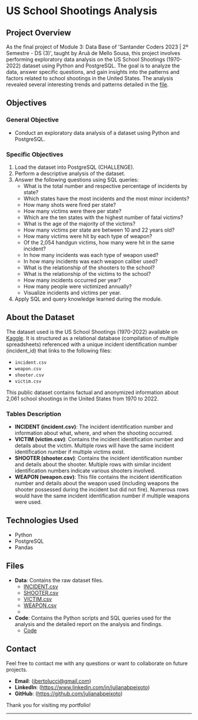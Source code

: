 # US School Shootings Analysis

## Project Overview
As the final project of Module 3: Data Base of 'Santander Coders 2023 | 2º Semestre - DS (3)', taught by Aruã de Mello Sousa, this project involves performing exploratory data analysis on the US School Shootings (1970-2022) dataset using Python and PostgreSQL. The goal is to analyze the data, answer specific questions, and gain insights into the patterns and factors related to school shootings in the United States. The analysis revealed several interesting trends and patterns detailed in the [file](adabd_jbp_projeto_final_us_school_shootings.ipynb).

## Objectives

### General Objective
- Conduct an exploratory data analysis of a dataset using Python and PostgreSQL.

### Specific Objectives
1. Load the dataset into PostgreSQL (CHALLENGE).
2. Perform a descriptive analysis of the dataset.
3. Answer the following questions using SQL queries:
   - What is the total number and respective percentage of incidents by state?
   - Which states have the most incidents and the most minor incidents?
   - How many shots were fired per state?
   - How many victims were there per state?
   - Which are the ten states with the highest number of fatal victims?
   - What is the age of the majority of the victims?
   - How many victims per state are between 10 and 22 years old?
   - How many victims were hit by each type of weapon?
   - Of the 2,054 handgun victims, how many were hit in the same incident?
   - In how many incidents was each type of weapon used?
   - In how many incidents was each weapon caliber used?
   - What is the relationship of the shooters to the school?
   - What is the relationship of the victims to the school?
   - How many incidents occurred per year?
   - How many people were victimized annually?
   - Visualize incidents and victims per year.
4. Apply SQL and query knowledge learned during the module.

## About the Dataset
The dataset used is the US School Shootings (1970-2022) available on <a href='https://www.kaggle.com/datasets/shilongzhuang/us-school-shootings-19702022' target='blank'>Kaggle</a>. It is structured as a relational database (compilation of multiple spreadsheets) referenced with a unique incident identification number (incident_id) that links to the following files:

- `incident.csv`
- `weapon.csv`
- `shooter.csv`
- `victim.csv`

This public dataset contains factual and anonymized information about 2,061 school shootings in the United States from 1970 to 2022.

### Tables Description

- **INCIDENT (incident.csv)**: The incident identification number and information about what, where, and when the shooting occurred.
- **VICTIM (victim.csv)**: Contains the incident identification number and details about the victim. Multiple rows will have the same incident identification number if multiple victims exist.
- **SHOOTER (shooter.csv)**: Contains the incident identification number and details about the shooter. Multiple rows with similar incident identification numbers indicate various shooters involved.
- **WEAPON (weapon.csv)**: This file contains the incident identification number and details about the weapon used (including weapons the shooter possessed during the incident but did not fire). Numerous rows would have the same incident identification number if multiple weapons were used.

## Technologies Used

- Python
- PostgreSQL
- Pandas

## Files

- **Data**: Contains the raw dataset files.
  - [INCIDENT.csv](INCIDENT.csv)
  - [SHOOTER.csv](SHOOTER.csv)
  - [VICTIM.csv](VICTIM.csv)
  - [WEAPON.csv](WEAPON.csv)
  - 
- **Code**: Contains the Python scripts and SQL queries used for the analysis and the detailed report on the analysis and findings.
  - [Code](adabd_jbp_projeto_final_us_school_shootings.ipynb)

## Contact

Feel free to contact me with any questions or want to collaborate on future projects.

- **Email**: (jbertolucci@gmail.com)
- **LinkedIn**: (https://www.linkedin.com/in/julianabpeixoto)
- **GitHub**: (https://github.com/julianabpeixoto)

Thank you for visiting my portfolio!

---
